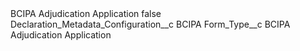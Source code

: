 <?xml version="1.0" encoding="UTF-8"?>
<CustomMetadata xmlns="http://soap.sforce.com/2006/04/metadata" xmlns:xsi="http://www.w3.org/2001/XMLSchema-instance" xmlns:xsd="http://www.w3.org/2001/XMLSchema">
    <label>BCIPA Adjudication Application</label>
    <protected>false</protected>
    <values>
        <field>Declaration_Metadata_Configuration__c</field>
        <value xsi:type="xsd:string">BCIPA</value>
    </values>
    <values>
        <field>Form_Type__c</field>
        <value xsi:type="xsd:string">BCIPA Adjudication Application</value>
    </values>
</CustomMetadata>
